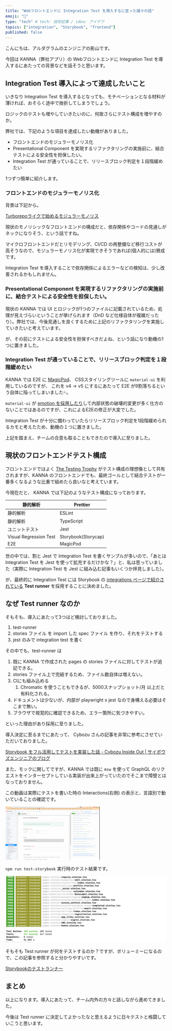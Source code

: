 ```yaml
---
title: "Webフロントエンドに Integration Test を導入するに至った諸々の話"
emoji: "📌"
type: "tech" # tech: 技術記事 / idea: アイデア
topics: ["integration", "Storybook", "frontend"]
published: false
---
```


こんにちは、アルダグラムのエンジニアの影山です。

今回は KANNA（弊社アプリ）の Webフロントエンドに Integration Test を導入するにあたっての背景などを話そうと思います。

## Integration Test 導入によって達成したいこと

いきなり Integration Test を導入するとなっても、モチベーションとなる材料が薄ければ、おそらく途中で挫折してしまうでしょう。

ロジックのテストも増やしていきたいのに、何故さらにテスト構成を増やすのか。

弊社では、下記のような項目を達成したい動機がありました。

- フロントエンドのモジュラーモノリス化
- Presentational Component を実現するリファクタリングの実施前に、結合テストによる安全性を担保したい。
- Integration Test が通っていることで、リリースブロック判定を１段階緩めたい

1つずつ簡単に紹介します。

### フロントエンドのモジュラーモノリス化

背景は下記から。

[Turborepoライクで始めるモジュラーモノリス](https://zenn.dev/aldagram_tech/articles/cd3b961f84db42)

現状のモノリシックなフロントエンドの構成だと、依存関係やコードの見通しがネックになりそう、という話ですね。

マイクロフロントエンドだとリモデリング、CI/CD の再整備など移行コストが高そうなので、モジュラーモノリス化が実現できそうであれば(個人的には)賛成です。

Integration Test を導入することで依存関係によるエラーなどの検知は、少し改善されるかもしれません。

### Presentational Component を実現するリファクタリングの実施前に、結合テストによる安全性を担保したい。

現状の KANNA では UI とロジックが1つのファイルに記載されているため、処理が見えづらいということが挙げられます（DnD など仕様自体が複雑だったり）。弊社では、今後見通しを良くするために上記のリファクタリングを実施していきたいと考えています。

が、その前にテストによる安全性を担保すべきだよね、という話になり動機の1つに置きました。

### Integration Test が通っていることで、リリースブロック判定を１段階緩めたい

KANNA では E2E に [MagicPod](https://magicpod.com/)、 CSSスタイリングツールに `material-ui` を利用しているのですが、 これを v4 → v5 にするにあたって E2E が9割落ちるという自体に陥ってしまいました💦。

`material-ui` が [emotion を採用したり](https://www.notion.so/Web-Integration-Test-b91975e84f1940d18fb1689ab302e200?pvs=21)して内部状態の破壊的変更が多く仕方のないことではあるのですが、これによるE2Eの修正が大変でした。

 Integration Test が十分に備わっていたらリリースブロック判定を1段階緩められるカモと考えたため、動機の１つに置きました。

上記を踏まえ、チームの合意も取ることもできたので導入に至りました。

## 現状のフロントエンドテスト構成

フロントエンドではよく [The Testing Trophy](https://kentcdodds.com/blog/the-testing-trophy-and-testing-classifications) がテスト構成の理想像として共有されますが、KANNA のフロントエンドでも、最終ゴールとして結合テストが一番多くなるような比重で組めたら良いなと考えています。

今現在だと、 KANNA では下記のようなテスト構成になっております。

| 静的解析 | Prettier |
| --- | --- |
| 静的解析 | ESLint |
| 静的解析 | TypeScript |
| ユニットテスト | Jest |
| Visual Regression Test | Storybook(Storycap) |
| E2E | MagicPod |

世の中では、割と Jest で Integration Test を書くサンプルが多いので、「あとは Integration Test を Jest を使って拡充するだけかな？」と、私は思っていました（実際に Integration Test を Jest に組み込む記事もいくつか拝見しました）。

が、最終的に Integration Test には Storybook の [integrations ページで紹介されている](https://storybook.js.org/integrations/) **Test runner** を採用することに決めました。

## なぜ Test runner なのか

そもそも、導入にあたって3つほど検討しておりました。

1. test-runner
2. stories ファイル を import した spec ファイル を作り、それをテストする
3. jest のみで integration test を書く

その中でも、test-runner は

1. 既に KANNA で作成された pages の stories ファイルに対してテストが追記できる。
2. stories ファイル上で完結するため、ファイル数自体は増えない。
3. CIにも組み込める
    1. Chromatic を使うこともできるが、5000スナップショット/月 以上だと有料化される。
4. ドキュメントは少ないが、内部が playwright x jest なので身構える必要はそこまで無い。
5. ブラウザで視覚的に確認できるため、エラー箇所に気づきやすい。

といった理由があり採用に至りました。

導入決定に至るまでにあたって、 Cybozu さんの記事を非常に参考にさせていただいておりました。

[Storybook をフル活用してテストを実装した話 - Cybozu Inside Out | サイボウズエンジニアのブログ](https://blog.cybozu.io/entry/2023/05/29/090000)

また、モックに関してですが、KANNA では既に `msw` を使って GraphQL のリクエストをインターセプトしている実装が出来上がっていたのでそこまで障壁とはなっておりません。

この動画は実際にテストを書いた時の Interactions(右側) の表示と、言語別で動いていることの確認です。

![](/images/kanna-integration-test/integrationMov.gif)

`npm run test-storybook` 実行時のテスト結果です。

![testRunner.png](/images/kanna-integration-test/testRunner.png)

そもそも Test runner が何をテストするのか？ですが、ボリューミーになるので、この記事を参照すると分かりやすいです。

[Storybookのテストランナー](https://zenn.dev/makotot/articles/b0729488282148#何をテストするものか)

## まとめ

以上になります。導入にあたって、チーム内外の方々と話しながら進めてきました。

今後は Test runner に決定してよかったなと思えるように日々テストと格闘していこうと思います。
